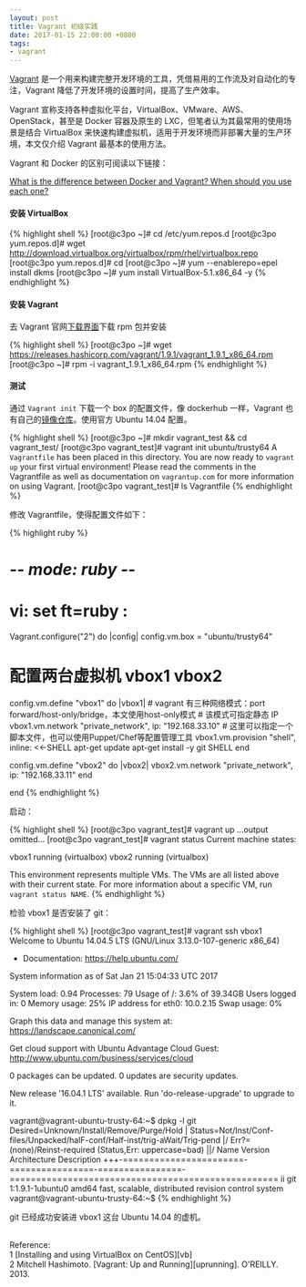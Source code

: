 ```yaml
---
layout: post
title: Vagrant 初级实践
date: 2017-01-15 22:00:00 +0800
tags:
- vagrant
---
```


[Vagrant][vagrant] 是一个用来构建完整开发环境的工具，凭借易用的工作流及对自动化的专注，Vagrant 降低了开发环境的设置时间，提高了生产效率。

Vagrant 宣称支持各种虚拟化平台，VirtualBox、VMware、AWS、OpenStack，甚至是 Docker 容器及原生的 LXC，但笔者认为其最常用的使用场景是结合 VirtualBox 来快速构建虚拟机，适用于开发环境而非部署大量的生产环境，本文仅介绍 Vagrant 最基本的使用方法。

Vagrant 和 Docker 的区别可阅读以下链接：

[What is the difference between Docker and Vagrant? When should you use each one?][diff]

<h4>安装 VirtualBox</h4>

{% highlight shell %}
[root@c3po ~]# cd /etc/yum.repos.d
[root@c3po yum.repos.d]# wget http://download.virtualbox.org/virtualbox/rpm/rhel/virtualbox.repo
[root@c3po yum.repos.d]# cd
[root@c3po ~]# yum --enablerepo=epel install dkms
[root@c3po ~]# yum install VirtualBox-5.1.x86_64 -y
{% endhighlight %}

<h4>安装 Vagrant</h4>

去 Vagrant 官网[下载界面][download]下载 rpm 包并安装

{% highlight shell %}
[root@c3po ~]# wget https://releases.hashicorp.com/vagrant/1.9.1/vagrant_1.9.1_x86_64.rpm
[root@c3po ~]# rpm -i vagrant_1.9.1_x86_64.rpm
{% endhighlight %}

<h4>测试</h4>

通过 `Vagrant init` 下载一个 box 的配置文件，像 dockerhub 一样，Vagrant 也有自己的[镜像仓库][boxes]。使用官方 Ubuntu 14.04 配置。

{% highlight shell %}
[root@c3po ~]# mkdir vagrant_test && cd vagrant_test/
[root@c3po vagrant_test]# vagrant init ubuntu/trusty64
A `Vagrantfile` has been placed in this directory. You are now
ready to `vagrant up` your first virtual environment! Please read
the comments in the Vagrantfile as well as documentation on
`vagrantup.com` for more information on using Vagrant.
[root@c3po vagrant_test]# ls
Vagrantfile
{% endhighlight %}

修改 Vagrantfile，使得配置文件如下：

{% highlight ruby %}
# -*- mode: ruby -*-
# vi: set ft=ruby :

Vagrant.configure("2") do |config|
  config.vm.box = "ubuntu/trusty64"

  # 配置两台虚拟机 vbox1 vbox2
  config.vm.define "vbox1" do |vbox1|
    # vagrant 有三种网络模式：port forward/host-only/bridge，本文使用host-only模式
    # 该模式可指定静态 IP
    vbox1.vm.network "private_network", ip: "192.168.33.10"
    # 这里可以指定一个脚本文件，也可以使用Puppet/Chef等配置管理工具
    vbox1.vm.provision "shell", inline: <<-SHELL
      apt-get update
      apt-get install -y git
    SHELL
  end

  config.vm.define "vbox2" do |vbox2|
    vbox2.vm.network "private_network", ip: "192.168.33.11"
  end

end
{% endhighlight %}

启动：

{% highlight shell %}
[root@c3po vagrant_test]# vagrant up
...output omitted...
[root@c3po vagrant_test]# vagrant status
Current machine states:

vbox1                     running (virtualbox)
vbox2                     running (virtualbox)

This environment represents multiple VMs. The VMs are all listed
above with their current state. For more information about a specific
VM, run `vagrant status NAME`.
{% endhighlight %}

检验 vbox1 是否安装了 git：

{% highlight shell %}
[root@c3po vagrant_test]# vagrant ssh vbox1
Welcome to Ubuntu 14.04.5 LTS (GNU/Linux 3.13.0-107-generic x86_64)

 * Documentation:  https://help.ubuntu.com/

  System information as of Sat Jan 21 15:04:33 UTC 2017

  System load:  0.94              Processes:           79
  Usage of /:   3.6% of 39.34GB   Users logged in:     0
  Memory usage: 25%               IP address for eth0: 10.0.2.15
  Swap usage:   0%

  Graph this data and manage this system at:
    https://landscape.canonical.com/

  Get cloud support with Ubuntu Advantage Cloud Guest:
    http://www.ubuntu.com/business/services/cloud

0 packages can be updated.
0 updates are security updates.

New release '16.04.1 LTS' available.
Run 'do-release-upgrade' to upgrade to it.


vagrant@vagrant-ubuntu-trusty-64:~$ dpkg -l git
Desired=Unknown/Install/Remove/Purge/Hold
| Status=Not/Inst/Conf-files/Unpacked/halF-conf/Half-inst/trig-aWait/Trig-pend
|/ Err?=(none)/Reinst-required (Status,Err: uppercase=bad)
||/ Name                    Version          Architecture     Description
+++-=======================-================-================-===================================================
ii  git                     1:1.9.1-1ubuntu0 amd64            fast, scalable, distributed revision control system
vagrant@vagrant-ubuntu-trusty-64:~$ 
{% endhighlight %}

git 已经成功安装进 vbox1 这台 Ubuntu 14.04 的虚机。

<br>
<span class="post-meta">
Reference:
</span>
<br>
<span class="post-meta">
1 [Installing and using VirtualBox on CentOS][vb]<br>
2 Mitchell Hashimoto. [Vagrant: Up and Running][uprunning]. O'REILLY. 2013.
</span>

[vagrant]: https://github.com/mitchellh/vagrant
[vb]: https://wiki.centos.org/HowTos/Virtualization/VirtualBox
[uprunning]: https://www.amazon.com/gp/product/1449335837/
[download]: https://www.vagrantup.com/downloads.html
[boxes]: https://atlas.hashicorp.com/boxes/search
[diff]: https://www.quora.com/What-is-the-difference-between-Docker-and-Vagrant-When-should-you-use-each-one
